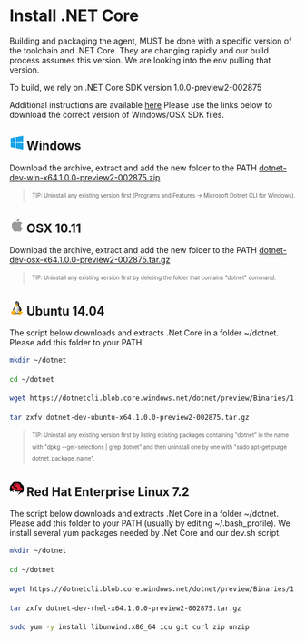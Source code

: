 # Install .NET Core

Building and packaging the agent, MUST be done with a specific version of the toolchain and .NET Core.  They are changing rapidly and our build process assumes this version.  We are looking into the env pulling that version.

To build, we rely on .NET Core SDK version 1.0.0-preview2-002875

Additional instructions are available [here](https://www.microsoft.com/net/core#windows) Please use the links below to download the correct version of Windows/OSX SDK files.


## ![Win](../res/win_med.png) Windows

Download the archive, extract and add the new folder to the PATH [dotnet-dev-win-x64.1.0.0-preview2-002875.zip](https://dotnetcli.blob.core.windows.net/dotnet/preview/Binaries/1.0.0-preview2-002875/dotnet-dev-win-x64.1.0.0-preview2-002875.zip)

> <sub><sup>TIP: Uninstall any existing version first (Programs and Features -> Microsoft Dotnet CLI for Windows).</sup></sub>  

## ![Apple](../res/apple_med.png) OSX 10.11  

Download the archive, extract and add the new folder to the PATH [dotnet-dev-osx-x64.1.0.0-preview2-002875.tar.gz](https://dotnetcli.blob.core.windows.net/dotnet/preview/Binaries/1.0.0-preview2-002875/dotnet-dev-osx-x64.1.0.0-preview2-002875.tar.gz)

> <sub><sup>TIP: Uninstall any existing version first by deleting the folder that contains "dotnet" command.</sup></sub>  


## ![Linux](../res/linux_med.png) Ubuntu 14.04

The script below downloads and extracts .Net Core in a folder ~/dotnet. Please add this folder to your PATH.  

```bash
mkdir ~/dotnet  

cd ~/dotnet  

wget https://dotnetcli.blob.core.windows.net/dotnet/preview/Binaries/1.0.0-preview2-002875/dotnet-dev-ubuntu-x64.1.0.0-preview2-002875.tar.gz

tar zxfv dotnet-dev-ubuntu-x64.1.0.0-preview2-002875.tar.gz
```

> <sub><sup>TIP: Uninstall any existing version first by listing existing packages containing "dotnet" in the name with "dpkg --get-selections | grep dotnet" and then uninstall one by one with "sudo apt-get purge dotnet_package_name".</sup></sub>

## ![Redhat](../res/redhat_med.png) Red Hat Enterprise Linux 7.2

The script below downloads and extracts .Net Core in a folder ~/dotnet. Please add this folder to your PATH (usually by editing ~/.bash_profile).  We install several yum packages needed by .Net Core and our dev.sh script.

```bash
mkdir ~/dotnet  

cd ~/dotnet  

wget https://dotnetcli.blob.core.windows.net/dotnet/preview/Binaries/1.0.0-preview2-002875/dotnet-dev-rhel-x64.1.0.0-preview2-002875.tar.gz  

tar zxfv dotnet-dev-rhel-x64.1.0.0-preview2-002875.tar.gz

sudo yum -y install libunwind.x86_64 icu git curl zip unzip
```

